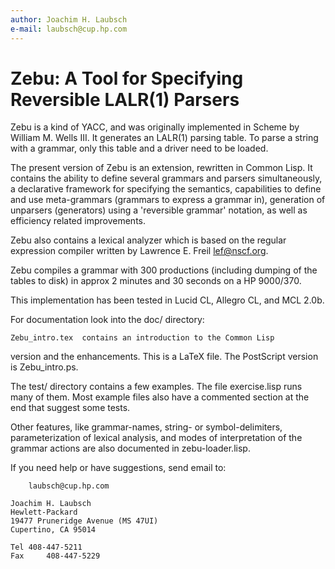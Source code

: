 ```yaml
---
author: Joachim H. Laubsch
e-mail: laubsch@cup.hp.com
---
```


# Zebu: A Tool for Specifying Reversible LALR(1) Parsers

Zebu is a kind of YACC, and was originally implemented in Scheme by
William M. Wells III.  It generates an LALR(1) parsing table. To parse
a string with a grammar, only this table and a driver need to be
loaded.

The present version of Zebu is an extension, rewritten in Common Lisp.
It contains the ability to define several grammars and parsers
simultaneously, a declarative framework for specifying the semantics,
capabilities to define and use meta-grammars (grammars to express a
grammar in), generation of unparsers (generators) using a 'reversible
grammar' notation, as well as efficiency related improvements.  

Zebu also contains a lexical analyzer which is based on the regular 
expression compiler written by Lawrence E. Freil <lef@nscf.org>.

Zebu compiles a grammar with 300 productions (including
dumping of the tables to disk) in approx 2 minutes and 30 seconds on a
HP 9000/370.

This implementation has been tested in Lucid CL, Allegro CL, and
MCL 2.0b.

For documentation look into the doc/ directory:

	Zebu_intro.tex 	contains an introduction to the Common Lisp
  version and the enhancements.  This is a LaTeX file.  The PostScript
  version is Zebu_intro.ps.

The test/ directory contains a few examples.  The file exercise.lisp runs
many of them.  Most example files also have a commented section at the end
that suggest some tests.

Other features, like grammar-names, string- or symbol-delimiters,
parameterization of lexical analysis, and modes of interpretation of
the grammar actions are also documented in zebu-loader.lisp.

If you need help or have suggestions, send email to:

        laubsch@cup.hp.com

	Joachim H. Laubsch
	Hewlett-Packard
	19477 Pruneridge Avenue (MS 47UI)
	Cupertino, CA 95014 

	Tel	408-447-5211
	Fax 	408-447-5229
